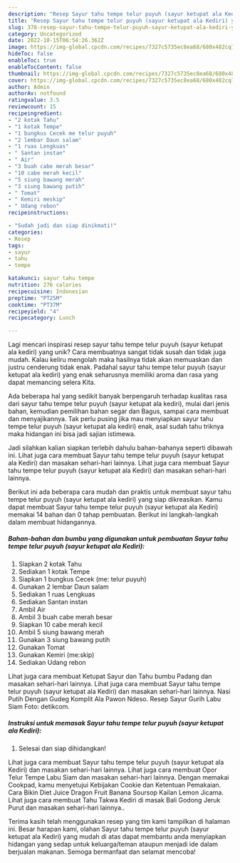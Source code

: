 ```yaml
---
description: "Resep Sayur tahu tempe telur puyuh (sayur ketupat ala Kediri) yang Enak"
title: "Resep Sayur tahu tempe telur puyuh (sayur ketupat ala Kediri) yang Enak"
slug: 378-resep-sayur-tahu-tempe-telur-puyuh-sayur-ketupat-ala-kediri-yang-enak
category: Uncategorized
date: 2022-10-15T06:54:26.362Z
image: https://img-global.cpcdn.com/recipes/7327c5735ec8ea68/680x482cq70/sayur-tahu-tempe-telur-puyuh-sayur-ketupat-ala-kediri-foto-resep-utama.jpg
hideToc: false
enableToc: true
enableTocContent: false
thumbnail: https://img-global.cpcdn.com/recipes/7327c5735ec8ea68/680x482cq70/sayur-tahu-tempe-telur-puyuh-sayur-ketupat-ala-kediri-foto-resep-utama.jpg
cover: https://img-global.cpcdn.com/recipes/7327c5735ec8ea68/680x482cq70/sayur-tahu-tempe-telur-puyuh-sayur-ketupat-ala-kediri-foto-resep-utama.jpg
author: Admin
authorAv: notfound
ratingvalue: 3.5
reviewcount: 15
recipeingredient:
- "2 kotak Tahu"
- "1 kotak Tempe"
- "1 bungkus Cecek me telur puyuh"
- "2 lembar Daun salam"
- "1 ruas Lengkuas"
- " Santan instan"
- " Air"
- "3 buah cabe merah besar"
- "10 cabe merah kecil"
- "5 siung bawang merah"
- "3 siung bawang putih"
- " Tomat"
- " Kemiri meskip"
- " Udang rebon"
recipeinstructions:

- "Sudah jadi dan siap dinikmati!"
categories:
- Resep
tags:
- sayur
- tahu
- tempe

katakunci: sayur tahu tempe 
nutrition: 276 calories
recipecuisine: Indonesian
preptime: "PT25M"
cooktime: "PT37M"
recipeyield: "4"
recipecategory: Lunch

---
```





Lagi mencari inspirasi resep sayur tahu tempe telur puyuh (sayur ketupat ala kediri) yang unik? Cara membuatnya sangat tidak susah dan tidak juga mudah. Kalau keliru mengolah maka hasilnya tidak akan memuaskan dan justru cenderung tidak enak. Padahal sayur tahu tempe telur puyuh (sayur ketupat ala kediri) yang enak seharusnya memiliki aroma dan rasa yang dapat memancing selera Kita.





Ada beberapa hal yang sedikit banyak berpengaruh terhadap kualitas rasa dari sayur tahu tempe telur puyuh (sayur ketupat ala kediri), mulai dari jenis bahan, kemudian pemilihan bahan segar dan Bagus, sampai cara membuat dan menyajikannya. Tak perlu pusing jika mau menyiapkan sayur tahu tempe telur puyuh (sayur ketupat ala kediri) enak,      asal sudah tahu triknya maka hidangan ini bisa jadi sajian istimewa.














Jadi silahkan kalian siapkan terlebih dahulu bahan-bahanya seperti dibawah ini. Lihat juga cara membuat Sayur tahu tempe telur puyuh (sayur ketupat ala Kediri) dan masakan sehari-hari lainnya. Lihat juga cara membuat Sayur tahu tempe telur puyuh (sayur ketupat ala Kediri) dan masakan sehari-hari lainnya.






Berikut ini ada beberapa cara mudah dan praktis untuk membuat sayur tahu tempe telur puyuh (sayur ketupat ala kediri) yang siap dikreasikan. Kamu dapat membuat Sayur tahu tempe telur puyuh (sayur ketupat ala Kediri) memakai 14 bahan dan 0 tahap pembuatan. Berikut ini langkah-langkah dalam membuat hidangannya.

<!--inarticleads1-->

##### Bahan-bahan dan bumbu yang digunakan untuk pembuatan Sayur tahu tempe telur puyuh (sayur ketupat ala Kediri):

1. Siapkan 2 kotak Tahu
1. Sediakan 1 kotak Tempe
1. Siapkan 1 bungkus Cecek (me: telur puyuh)
1. Gunakan 2 lembar Daun salam
1. Sediakan 1 ruas Lengkuas
1. Sediakan  Santan instan
1. Ambil  Air
1. Ambil 3 buah cabe merah besar
1. Siapkan 10 cabe merah kecil
1. Ambil 5 siung bawang merah
1. Gunakan 3 siung bawang putih
1. Gunakan  Tomat
1. Gunakan  Kemiri (me:skip)
1. Sediakan  Udang rebon


Lihat juga cara membuat Ketupat Sayur dan Tahu bumbu Padang dan masakan sehari-hari lainnya. Lihat juga cara membuat Sayur tahu tempe telur puyuh (sayur ketupat ala Kediri) dan masakan sehari-hari lainnya. Nasi Putih Dengan Gudeg Komplit Ala Pawon Ndeso. Resep Sayur Gurih Labu Siam Foto: detikcom. 

<!--inarticleads2-->

##### Instruksi untuk memasak Sayur tahu tempe telur puyuh (sayur ketupat ala Kediri):


1. Selesai dan siap dihidangkan!

Lihat juga cara membuat Sayur tahu tempe telur puyuh (sayur ketupat ala Kediri) dan masakan sehari-hari lainnya. Lihat juga cara membuat Opor Telur Tempe Labu Siam dan masakan sehari-hari lainnya. Dengan memakai Cookpad, kamu menyetujui Kebijakan Cookie dan Ketentuan Pemakaian. Cara Bikin Diet Juice Dragon Fruit Banana Soursop Kailan Lemon Jicama. Lihat juga cara membuat Tahu Takwa Kediri di masak Bali Godong Jeruk Purut dan masakan sehari-hari lainnya.. 

Terima kasih telah menggunakan resep yang tim kami tampilkan di halaman ini. Besar harapan kami, olahan Sayur tahu tempe telur puyuh (sayur ketupat ala Kediri) yang mudah di atas dapat membantu anda menyiapkan hidangan yang sedap untuk keluarga/teman ataupun menjadi ide dalam berjualan makanan. Semoga bermanfaat dan selamat mencoba!
